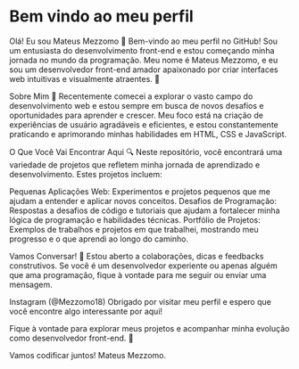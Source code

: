 # Bem vindo ao meu perfil
Olá! Eu sou Mateus Mezzomo 👋
Bem-vindo ao meu perfil no GitHub! Sou um entusiasta do desenvolvimento front-end e estou começando minha jornada no mundo da programação. Meu nome é Mateus Mezzomo, e eu sou um desenvolvedor front-end amador apaixonado por criar interfaces web intuitivas e visualmente atraentes. 🌟

Sobre Mim 🚀
Recentemente comecei a explorar o vasto campo do desenvolvimento web e estou sempre em busca de novos desafios e oportunidades para aprender e crescer. Meu foco está na criação de experiências de usuário agradáveis e eficientes, e estou constantemente praticando e aprimorando minhas habilidades em HTML, CSS e JavaScript.

O Que Você Vai Encontrar Aqui 🔍
Neste repositório, você encontrará uma variedade de projetos que refletem minha jornada de aprendizado e desenvolvimento. Estes projetos incluem:

Pequenas Aplicações Web: Experimentos e projetos pequenos que me ajudam a entender e aplicar novos conceitos.
Desafios de Programação: Respostas a desafios de código e tutoriais que ajudam a fortalecer minha lógica de programação e habilidades técnicas.
Portfólio de Projetos: Exemplos de trabalhos e projetos em que trabalhei, mostrando meu progresso e o que aprendi ao longo do caminho.

Vamos Conversar! 🤝
Estou aberto a colaborações, dicas e feedbacks construtivos. Se você é um desenvolvedor experiente ou apenas alguém que ama programação, fique à vontade para me seguir ou enviar uma mensagem.

Instagram (@Mezzomo18)
Obrigado por visitar meu perfil e espero que você encontre algo interessante por aqui!

Fique à vontade para explorar meus projetos e acompanhar minha evolução como desenvolvedor front-end. 🚀

Vamos codificar juntos!
Mateus Mezzomo.
